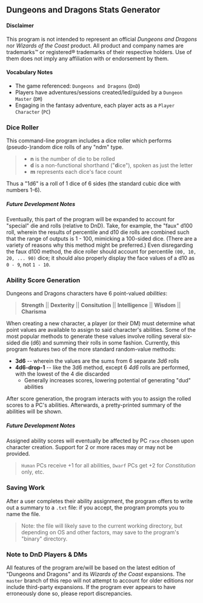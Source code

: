 ## Dungeons and Dragons Stats Generator

#### Disclaimer

This program is not intended to represent an official *Dungeons and Dragons* nor *Wizards of the Coast* product. All product and company names are trademarks™ or registered® trademarks of their respective holders. Use of them does not imply any affiliation with or endorsement by them.

#### Vocabulary Notes
* The game referenced: `Dungeons and Dragons` (`DnD`)
* Players have adventures/sessions created/led/guided by a `Dungeon Master` (`DM`)
* Engaging in the fantasy adventure, each player acts as a `Player Character` (`PC`)

### Dice Roller
This command-line program includes a dice roller which performs (pseudo-)random dice rolls of any "ndm" type. 
> * **n** is the number of die to be rolled
> * **d** is a non-functional shorthand ("**d**ice"), spoken as just the letter 
> * **m** represents each dice's face count

Thus a "1d6" is a roll of 1 dice of 6 sides (the standard cubic dice with numbers 1-6).

##### Future Development Notes
Eventually, this part of the program will be expanded to account for "special" die and rolls (relative to DnD). Take, for example, the "faux" d100 roll, wherein the results of percentile and d10 die rolls are combined such that the range of outputs is 1 - 100, mimicking a 100-sided dice. (There are a variety of reasons why this method might be preferred.) Even disregarding the faux d100 method, the dice roller should account for percentile `(00, 10, 20, ... 90)` dice; it should also properly display the face values of a d10 as `0 - 9`, not `1 - 10`.

### Ability Score Generation
Dungeons and Dragons characters have 6 point-valued *abilities*:
> **Strength** || **Dexterity** || **Consitution** || **Intelligence** || **Wisdom** || **Charisma**

When creating a new character, a player (or their DM) must determine what point values are available to assign to said character's abilities. Some of the most popular methods to generate these values involve rolling several six-sided die (d6) and summing their rolls in some fashion. Currently, this program features two of the more standard random-value methods:
* **3d6** -- wherein the values are the sums from 6 separate *3d6* rolls
* **4d6-drop-1** -- like the 3d6 method, except 6 *4d6* rolls are performed, with the lowest of the 4 die discarded
  * Generally increases scores, lowering potential of generating "dud" abilities

After score generation, the program interacts with you to assign the rolled scores to a PC's abilities. Afterwards, a pretty-printed summary of the abilities will be shown.

##### Future Development Notes
Assigned ability scores will eventually be affected by PC `race` chosen upon character creation. Support for 2 or more races may or may not be provided.
> `Human` PCs receive +1 for all abilities, `Dwarf` PCs get +2 for *Constitution* only, etc.

### Saving Work
After a user completes their ability assignment, the program offers to write out a summary to a `.txt` file: if you accept, the program prompts you to name the file.
> Note: the file will likely save to the current working directory, but depending on OS and other factors, may save to the program's "binary" directory.

### Note to DnD Players & DMs
All features of the program are/will be based on the latest edition of "Dungeons and Dragons" and its *Wizards of the Coast* expansions. The `master` branch of this repo will not attempt to account for older editions nor include third-party expansions. If the program ever appears to have erroneously done so, please report discrepancies.
